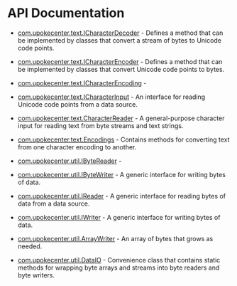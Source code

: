 # API Documentation

* [com.upokecenter.text.ICharacterDecoder](wiki/com.upokecenter.text.ICharacterDecoder) -
Defines a method that can be implemented by classes that convert a stream of
 bytes to Unicode code points.

* [com.upokecenter.text.ICharacterEncoder](wiki/com.upokecenter.text.ICharacterEncoder) -
Defines a method that can be implemented by classes that convert Unicode
 code points to bytes.

* [com.upokecenter.text.ICharacterEncoding](wiki/com.upokecenter.text.ICharacterEncoding) - &nbsp;

* [com.upokecenter.text.ICharacterInput](wiki/com.upokecenter.text.ICharacterInput) -
An interface for reading Unicode code points from a data source.

* [com.upokecenter.text.CharacterReader](wiki/com.upokecenter.text.CharacterReader) -
A general-purpose character input for reading text from byte streams and
 text strings.

* [com.upokecenter.text.Encodings](wiki/com.upokecenter.text.Encodings) -
Contains methods for converting text from one character encoding to another.

* [com.upokecenter.util.IByteReader](wiki/com.upokecenter.util.IByteReader) - &nbsp;

* [com.upokecenter.util.IByteWriter](wiki/com.upokecenter.util.IByteWriter) -
A generic interface for writing bytes of data.

* [com.upokecenter.util.IReader](wiki/com.upokecenter.util.IReader) -
A generic interface for reading bytes of data from a data source.

* [com.upokecenter.util.IWriter](wiki/com.upokecenter.util.IWriter) -
A generic interface for writing bytes of data.

* [com.upokecenter.util.ArrayWriter](wiki/com.upokecenter.util.ArrayWriter) -
An array of bytes that grows as needed.

* [com.upokecenter.util.DataIO](wiki/com.upokecenter.util.DataIO) -
Convenience class that contains static methods for wrapping byte arrays and
 streams into byte readers and byte writers.
